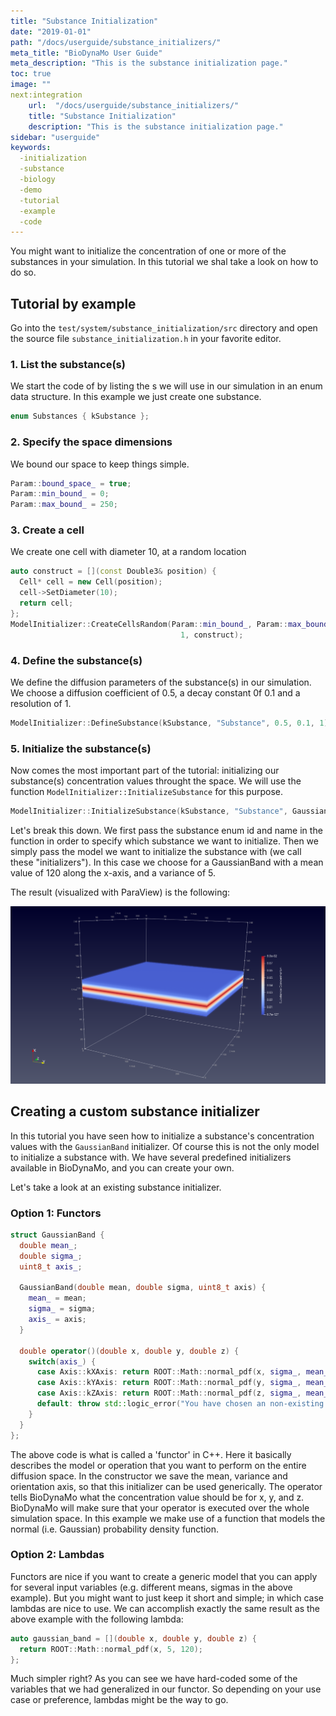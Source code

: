 ```yaml
---
title: "Substance Initialization"
date: "2019-01-01"
path: "/docs/userguide/substance_initializers/"
meta_title: "BioDynaMo User Guide"
meta_description: "This is the substance initialization page."
toc: true
image: ""
next:integration
    url:  "/docs/userguide/substance_initializers/"
    title: "Substance Initialization"
    description: "This is the substance initialization page."
sidebar: "userguide"
keywords:
  -initialization
  -substance
  -biology
  -demo
  -tutorial
  -example
  -code
---
```


You might want to initialize the concentration of one or more of the substances
in your simulation. In this tutorial we shal take a look on how to do so.

## Tutorial by example

Go into the `test/system/substance_initialization/src` directory and open the source file
`substance_initialization.h` in your favorite editor.

### 1. List the substance(s)

We start the code of by listing the s we will use in our simulation in an enum
data structure. In this example we just create one substance.

```cpp
enum Substances { kSubstance };
```

### 2. Specify the space dimensions
We bound our space to keep things simple.

```cpp
Param::bound_space_ = true;
Param::min_bound_ = 0;
Param::max_bound_ = 250;
```

### 3. Create a cell

We create one cell with diameter 10, at a random location

```cpp
auto construct = [](const Double3& position) {
  Cell* cell = new Cell(position);
  cell->SetDiameter(10);
  return cell;
};
ModelInitializer::CreateCellsRandom(Param::min_bound_, Param::max_bound_,
                                      1, construct);
```

### 4. Define the substance(s)
We define the diffusion parameters of the substance(s) in our simulation. We
choose a diffusion coefficient of 0.5, a decay constant 0f 0.1 and a resolution
of 1.

```cpp
ModelInitializer::DefineSubstance(kSubstance, "Substance", 0.5, 0.1, 1);
```

### 5. Initialize the substance(s)
Now comes the most important part of the tutorial: initializing our substance(s)
concentration values throught the space. We will use the function
`ModelInitializer::InitializeSubstance` for this purpose.

```cpp
ModelInitializer::InitializeSubstance(kSubstance, "Substance", GaussianBand(120, 5, Axis::kXAxis));
```

Let's break this down. We first pass the substance enum id and name in the
function in order to specify which substance we want to initialize. Then we
simply pass the model we want to initialize the substance with (we call these "initializers").
In this case we choose for a GaussianBand with a mean value of 120 along the
x-axis, and a variance of 5.

The result (visualized with ParaView) is the following:

[![GaussianBand](images/gaussian_band.png)](/docs/userguide/substance_initializers/#5-initialize-the-substances)

## Creating a custom substance initializer
In this tutorial you have seen how to initialize a substance's concentration
values with the `GaussianBand` initializer. Of course this is not the only
model to initialize a substance with. We have several predefined initializers
available in BioDynaMo, and you can create your own.

Let's take a look at an existing substance initializer.

### Option 1: Functors
```cpp
struct GaussianBand {
  double mean_;
  double sigma_;
  uint8_t axis_;

  GaussianBand(double mean, double sigma, uint8_t axis) {
    mean_ = mean;
    sigma_ = sigma;
    axis_ = axis;
  }

  double operator()(double x, double y, double z) {
    switch(axis_) {
      case Axis::kXAxis: return ROOT::Math::normal_pdf(x, sigma_, mean_);
      case Axis::kYAxis: return ROOT::Math::normal_pdf(y, sigma_, mean_);
      case Axis::kZAxis: return ROOT::Math::normal_pdf(z, sigma_, mean_);
      default: throw std::logic_error("You have chosen an non-existing axis!");
    }
  }
};
```

The above code is what is called a 'functor' in C++. Here it basically describes
the model or operation that you want to perform on the entire diffusion space.
In the constructor we save the mean, variance and orientation axis, so that this
initializer can be used generically. The operator tells BioDynaMo what the concentration
value should be for x, y, and z. BioDynaMo will make sure that your operator is
executed over the whole simulation space. In this example we make use of a function
that models the normal (i.e. Gaussian) probability density function.

### Option 2: Lambdas
Functors are nice if you want to create a generic model that you can apply for
several input variables (e.g. different means, sigmas in the above example).
But you might want to just keep it short and simple; in which case lambdas are
nice to use. We can accomplish exactly the same result as the above example with
the following lambda:

```cpp
auto gaussian_band = [](double x, double y, double z) {
  return ROOT::Math::normal_pdf(x, 5, 120);
};
```

Much simpler right? As you can see we have hard-coded some of the variables that
we had generalized in our functor. So depending on your use case or preference,
lambdas might be the way to go.
